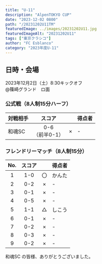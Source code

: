 ```yaml
---
title: "U-11"
description: "AlpenTOKYO CUP"
date: "2023-12-02 0800"
path: "/20231202U11TM"
featuredImage: ../images/20231202U11.jpg
featuredImageAlt: "20231202U11"
tags: ["東京クラシコ"]
author: "FC Esblanco"
category: "2023年度U-11"
---
```


## 日時・会場

2023年12月2日（土）8:30キックオフ<br>
@篠崎グランド　ロ面


### 公式戦（8人制15分ハーフ）　

| 対戦相手| スコア |   | 得点者  |
|:----|:------:|:-:|:--------|
| 和魂SC | 0-6<br>（前半0-1） | × |-|


### フレンドリーマッチ（8人制15分）　

| No.| スコア |   | 得点者  |
|:--:|:------:|:-:|:--------|
| 1  | 1-0 | 〇 |かんた|
| 2  | 0-2 | × |-|
| 3  | 0-1 | × |-|
| 4  | 0-5 | × |-|
| 5  | 1-1 | △ |しこう|
| 6  | 0-1 | × |-|
| 7  | 0-2 | × |-|
| 8  | 0-3 | × |-|
| 9  | 0-2 | × |-|

和魂SC の皆様、ありがとうございました。